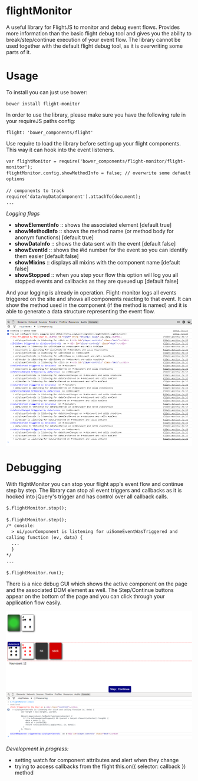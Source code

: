 flightMonitor
=============

A useful library for FlightJS to monitor and debug event flows.
Provides more information than the basic flight debug tool and gives you the ability to break/step/continue execution of your event flow. The library cannot be used together with the default flight debug tool, as it is overwriting some parts of it.


Usage
=====

To install you can just use bower:

    bower install flight-monitor

In order to use the library, please make sure you have the following rule in your requireJS paths config:

    flight: 'bower_components/flight'

Use require to load the library before setting up your flight components. This way it can hook into the event listeners.

    var flightMonitor = require('bower_components/flight-monitor/flight-monitor');
    flightMonitor.config.showMethodInfo = false; // overwrite some default options
    
    // components to track
    require('data/myDataComponent').attachTo(document);
    ...
    

*Logging flags*
- **showElementInfo** :: shows the associated element [default true]
- **showMethodInfo** :: shows the method name (or method body for anonym functions) [default true]
- **showDataInfo** :: shows the data sent with the event [default false]
- **showEventId** :: shows the #id number for the event so you can identify them easier [default false]
- **showMixins** :: displays all mixins with the component name [default false]
- **showStopped** :: when you step your flow this option will log you all stopped events and callbacks as they are queued up [default false]

And your logging is already in operation. Flight-monitor logs all events triggered on the site and shows all components reacting to that event. It can show the method used in the component (if the method is named) and it is able to generate a data structure representing the event flow.

![screenshot](https://raw.githubusercontent.com/jsbuzz/flightMonitor/master/flightMonitor-screenshot-1.png)


Debugging
=========

With flightMonitor you can stop your flight app's event flow and continue step by step. The library can stop all event triggers and callbacks as it is hooked into jQuery's trigger and has control over all callback calls.

    $.flightMonitor.stop();
    
    $.flightMonitor.step();
    /* console:
      > ui/yourComponent is listening for uiSomeEventWasTriggered and calling function (ev, data) { 
      ...
      }
    */
    ...
    
    $.flightMonitor.run();
    
There is a nice debug GUI which shows the active component on the page and the associated DOM element as well. The Step/Continue buttons appear on the bottom of the page and you can click through your application flow easily.

![screenshot](https://raw.githubusercontent.com/jsbuzz/flightMonitor/master/flightMonitor-debug-gui.png)

*Development in progress:*
- setting watch for component attributes and alert when they change
- trying to access callbacks from the flight this.on({ selector: callback }) method
